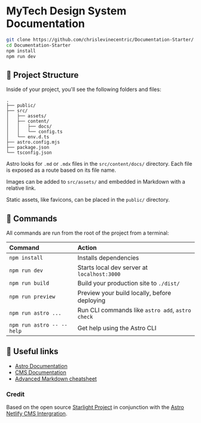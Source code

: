 # MyTech Design System Documentation

```bash
git clone https://github.com/chrislevinecentric/Documentation-Starter/
cd Documentation-Starter
npm install
npm run dev
```

## 🚀 Project Structure

Inside of your project, you'll see the following folders and files:

```
.
├── public/
├── src/
│   ├── assets/
│   ├── content/
│   │   ├── docs/
│   │   └── config.ts
│   └── env.d.ts
├── astro.config.mjs
├── package.json
└── tsconfig.json
```

Astro looks for `.md` or `.mdx` files in the `src/content/docs/` directory. Each file is exposed as a route based on its file name.

Images can be added to `src/assets/` and embedded in Markdown with a relative link.

Static assets, like favicons, can be placed in the `public/` directory.

## 🧞 Commands

All commands are run from the root of the project from a terminal:

| Command                   | Action                                           |
| :------------------------ | :----------------------------------------------- |
| `npm install`             | Installs dependencies                            |
| `npm run dev`             | Starts local dev server at `localhost:3000`      |
| `npm run build`           | Build your production site to `./dist/`          |
| `npm run preview`         | Preview your build locally, before deploying     |
| `npm run astro ...`       | Run CLI commands like `astro add`, `astro check` |
| `npm run astro -- --help` | Get help using the Astro CLI                     |

## 🔗 Useful links
* [Astro Documentation](https://docs.astro.build/en/getting-started/)
* [CMS Documentation](https://github.com/delucis/astro-netlify-cms)
* [Advanced Markdown cheatsheet](https://www.markdownguide.org/extended-syntax/)

### Credit
Based on the open source [Starlight Project](https://github.com/withastro/starlight) in conjunction with the [Astro Netlify CMS Intergration](https://github.com/delucis/astro-netlify-cms).

